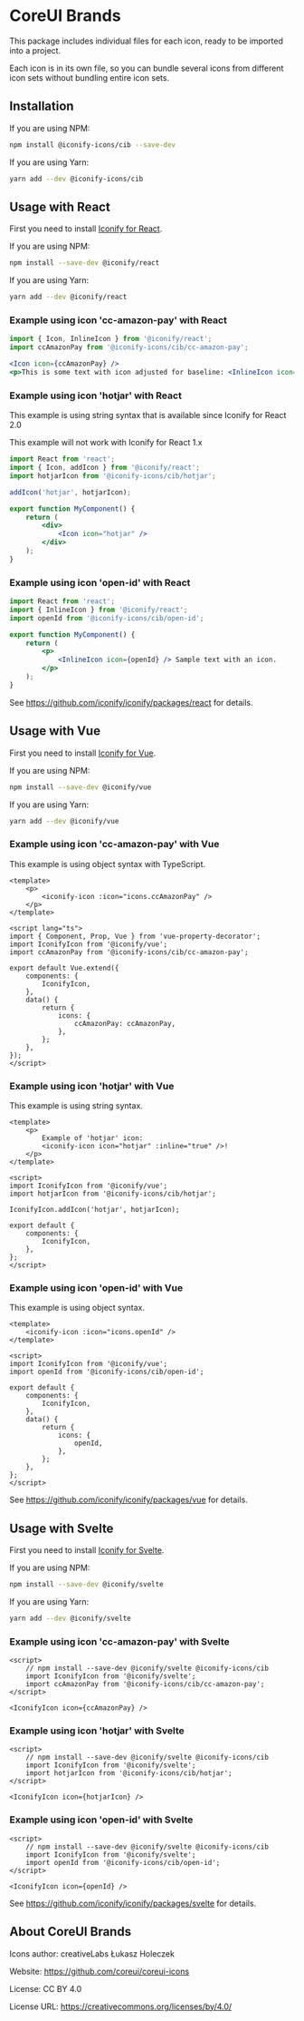 # CoreUI Brands

This package includes individual files for each icon, ready to be imported into a project.

Each icon is in its own file, so you can bundle several icons from different icon sets without bundling entire icon sets.

## Installation

If you are using NPM:

```bash
npm install @iconify-icons/cib --save-dev
```

If you are using Yarn:

```bash
yarn add --dev @iconify-icons/cib
```

## Usage with React

First you need to install [Iconify for React](https://github.com/iconify/iconify/packages/react).

If you are using NPM:

```bash
npm install --save-dev @iconify/react
```

If you are using Yarn:

```bash
yarn add --dev @iconify/react
```

### Example using icon 'cc-amazon-pay' with React

```js
import { Icon, InlineIcon } from '@iconify/react';
import ccAmazonPay from '@iconify-icons/cib/cc-amazon-pay';
```

```jsx
<Icon icon={ccAmazonPay} />
<p>This is some text with icon adjusted for baseline: <InlineIcon icon={ccAmazonPay} /></p>
```

### Example using icon 'hotjar' with React

This example is using string syntax that is available since Iconify for React 2.0

This example will not work with Iconify for React 1.x

```jsx
import React from 'react';
import { Icon, addIcon } from '@iconify/react';
import hotjarIcon from '@iconify-icons/cib/hotjar';

addIcon('hotjar', hotjarIcon);

export function MyComponent() {
	return (
		<div>
			<Icon icon="hotjar" />
		</div>
	);
}
```

### Example using icon 'open-id' with React

```jsx
import React from 'react';
import { InlineIcon } from '@iconify/react';
import openId from '@iconify-icons/cib/open-id';

export function MyComponent() {
	return (
		<p>
			<InlineIcon icon={openId} /> Sample text with an icon.
		</p>
	);
}
```

See https://github.com/iconify/iconify/packages/react for details.

## Usage with Vue

First you need to install [Iconify for Vue](https://github.com/iconify/iconify/packages/vue).

If you are using NPM:

```bash
npm install --save-dev @iconify/vue
```

If you are using Yarn:

```bash
yarn add --dev @iconify/vue
```

### Example using icon 'cc-amazon-pay' with Vue

This example is using object syntax with TypeScript.

```vue
<template>
	<p>
		<iconify-icon :icon="icons.ccAmazonPay" />
	</p>
</template>

<script lang="ts">
import { Component, Prop, Vue } from 'vue-property-decorator';
import IconifyIcon from '@iconify/vue';
import ccAmazonPay from '@iconify-icons/cib/cc-amazon-pay';

export default Vue.extend({
	components: {
		IconifyIcon,
	},
	data() {
		return {
			icons: {
				ccAmazonPay: ccAmazonPay,
			},
		};
	},
});
</script>
```

### Example using icon 'hotjar' with Vue

This example is using string syntax.

```vue
<template>
	<p>
		Example of 'hotjar' icon:
		<iconify-icon icon="hotjar" :inline="true" />!
	</p>
</template>

<script>
import IconifyIcon from '@iconify/vue';
import hotjarIcon from '@iconify-icons/cib/hotjar';

IconifyIcon.addIcon('hotjar', hotjarIcon);

export default {
	components: {
		IconifyIcon,
	},
};
</script>
```

### Example using icon 'open-id' with Vue

This example is using object syntax.

```vue
<template>
	<iconify-icon :icon="icons.openId" />
</template>

<script>
import IconifyIcon from '@iconify/vue';
import openId from '@iconify-icons/cib/open-id';

export default {
	components: {
		IconifyIcon,
	},
	data() {
		return {
			icons: {
				openId,
			},
		};
	},
};
</script>
```

See https://github.com/iconify/iconify/packages/vue for details.

## Usage with Svelte

First you need to install [Iconify for Svelte](https://github.com/iconify/iconify/packages/svelte).

If you are using NPM:

```bash
npm install --save-dev @iconify/svelte
```

If you are using Yarn:

```bash
yarn add --dev @iconify/svelte
```

### Example using icon 'cc-amazon-pay' with Svelte

```svelte
<script>
    // npm install --save-dev @iconify/svelte @iconify-icons/cib
    import IconifyIcon from '@iconify/svelte';
    import ccAmazonPay from '@iconify-icons/cib/cc-amazon-pay';
</script>

<IconifyIcon icon={ccAmazonPay} />
```

### Example using icon 'hotjar' with Svelte

```svelte
<script>
    // npm install --save-dev @iconify/svelte @iconify-icons/cib
    import IconifyIcon from '@iconify/svelte';
    import hotjarIcon from '@iconify-icons/cib/hotjar';
</script>

<IconifyIcon icon={hotjarIcon} />
```

### Example using icon 'open-id' with Svelte

```svelte
<script>
    // npm install --save-dev @iconify/svelte @iconify-icons/cib
    import IconifyIcon from '@iconify/svelte';
    import openId from '@iconify-icons/cib/open-id';
</script>

<IconifyIcon icon={openId} />
```

See https://github.com/iconify/iconify/packages/svelte for details.

## About CoreUI Brands

Icons author: creativeLabs Łukasz Holeczek

Website: https://github.com/coreui/coreui-icons

License: CC BY 4.0

License URL: https://creativecommons.org/licenses/by/4.0/
